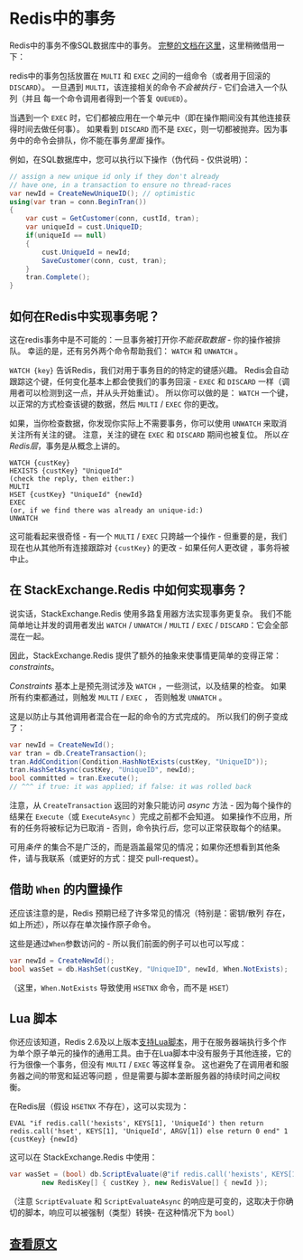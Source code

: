 ﻿Redis中的事务
=====================

Redis中的事务不像SQL数据库中的事务。
[完整的文档在这里](http://redis.io/topics/transactions)，这里稍微借用一下：

redis中的事务包括放置在 `MULTI` 和 `EXEC` 之间的一组命令（或者用于回滚的 `DISCARD`）。
一旦遇到 `MULTI`，该连接相关的命令*不会被执行* - 它们会进入一个队列（并且 每一个命令调用者得到一个答复 `QUEUED`）。

当遇到一个 `EXEC` 时，它们都被应用在一个单元中（即在操作期间没有其他连接获得时间去做任何事）。
如果看到 `DISCARD` 而不是 `EXEC`，则一切都被抛弃。因为事务中的命令会排队，你不能在事务*里面* 操作。

例如，在SQL数据库中，您可以执行以下操作（伪代码 - 仅供说明）：

```C#
// assign a new unique id only if they don't already
// have one, in a transaction to ensure no thread-races
var newId = CreateNewUniqueID(); // optimistic
using(var tran = conn.BeginTran())
{
	var cust = GetCustomer(conn, custId, tran);
	var uniqueId = cust.UniqueID;
	if(uniqueId == null)
	{
		cust.UniqueId = newId;
		SaveCustomer(conn, cust, tran);
	}
	tran.Complete();
}
```

如何在Redis中实现事务呢？
---

这在redis事务中是不可能的：一旦事务被打开你*不能获取数据* - 你的操作被排队。 幸运的是，还有另外两个命令帮助我们： `WATCH` 和 `UNWATCH` 。

`WATCH {key}` 告诉Redis，我们对用于事务目的的特定的键感兴趣。
Redis会自动跟踪这个键，任何变化基本上都会使我们的事务回滚 - `EXEC` 和 `DISCARD` 一样（调用者可以检测到这一点，并从头开始重试）。
所以你可以做的是： `WATCH` 一个键，以正常的方式检查该键的数据，然后 `MULTI` / `EXEC` 你的更改。

如果，当你检查数据，你发现你实际上不需要事务，你可以使用 `UNWATCH` 来取消关注所有关注的键。 
注意，关注的键在 `EXEC` 和 `DISCARD` 期间也被复位。 所以*在Redis层*，事务是从概念上讲的。

```
WATCH {custKey}
HEXISTS {custKey} "UniqueId"
(check the reply, then either:)
MULTI
HSET {custKey} "UniqueId" {newId}
EXEC
(or, if we find there was already an unique-id:)
UNWATCH
```

这可能看起来很奇怪 - 有一个 `MULTI` / `EXEC` 只跨越一个操作 - 但重要的是，我们现在也从其他所有连接跟踪对 `{custKey}` 的更改 - 如果任何人更改键 ，事务将被中止。

在 StackExchange.Redis 中如何实现事务？
---

说实话，StackExchange.Redis 使用多路复用器方法实现事务更复杂。
我们不能简单地让并发的调用者发出 `WATCH` / `UNWATCH` / `MULTI` / `EXEC` / `DISCARD`：它会全部混在一起。

因此，StackExchange.Redis 提供了额外的抽象来使事情更简单的变得正常：*constraints*。

*Constraints*  基本上是预先测试涉及 `WATCH` ，一些测试，以及结果的检查。 
如果所有约束都通过，则触发 `MULTI` / `EXEC` ， 否则触发 `UNWATCH` 。

这是以防止与其他调用者混合在一起的命令的方式完成的。 所以我们的例子变成了：

```C#
var newId = CreateNewId();
var tran = db.CreateTransaction();
tran.AddCondition(Condition.HashNotExists(custKey, "UniqueID"));
tran.HashSetAsync(custKey, "UniqueID", newId);
bool committed = tran.Execute();
// ^^^ if true: it was applied; if false: it was rolled back
```

注意，从 `CreateTransaction` 返回的对象只能访问 *async* 方法 - 因为每个操作的结果在 `Execute`（或 `ExecuteAsync` ）完成之前都不会知道。 
如果操作不应用，所有的任务将被标记为已取消 - 否则，命令执行*后*，您可以正常获取每个的结果。

可用*条件* 的集合不是广泛的，而是涵盖最常见的情况；如果你还想看到其他条件，请与我联系（或更好的方式：提交 pull-request）。

借助 `When` 的内置操作
---

还应该注意的是，Redis 预期已经了许多常见的情况（特别是：密钥/散列 存在，如上所述），所以存在单次操作原子命令。

这些是通过`When`参数访问的 - 所以我们前面的例子可以也可以写成：

```C#
var newId = CreateNewId();
bool wasSet = db.HashSet(custKey, "UniqueID", newId, When.NotExists);
```

（这里，`When.NotExists` 导致使用 `HSETNX` 命令，而不是 `HSET`）

Lua 脚本
---

你还应该知道，Redis 2.6及以上版本[支持Lua脚本](http://redis.io/commands/EVAL)，用于在服务器端执行多个作为单个原子单元的操作的通用工具。由于在Lua脚本中没有服务于其他连接，它的行为很像一个事务，但没有 `MULTI` / `EXEC` 等这样复杂。
这也避免了在调用者和服务器之间的带宽和延迟等问题
，但是需要与脚本垄断服务器的持续时间之间权衡。

在Redis层（假设 `HSETNX` 不存在），这可以实现为：

```
EVAL "if redis.call('hexists', KEYS[1], 'UniqueId') then return redis.call('hset', KEYS[1], 'UniqueId', ARGV[1]) else return 0 end" 1 {custKey} {newId}
```

这可以在 StackExchange.Redis 中使用：

```C#
var wasSet = (bool) db.ScriptEvaluate(@"if redis.call('hexists', KEYS[1], 'UniqueId') then return redis.call('hset', KEYS[1], 'UniqueId', ARGV[1]) else return 0 end",
        new RedisKey[] { custKey }, new RedisValue[] { newId });
```

（注意 `ScriptEvaluate` 和 `ScriptEvaluateAsync` 的响应是可变的，这取决于你确切的脚本，响应可以被强制（类型）转换- 在这种情况下为 `bool`）

[查看原文](https://github.com/StackExchange/StackExchange.Redis/blob/master/Docs/Transactions.md)
---